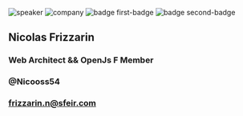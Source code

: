 <!-- .slide: class="speaker-slide blue" -->

![speaker](assets/images/speaker/nicolas-frizzarin/nico_F.jpg)
![company](assets/images/speaker/logo-sfeir-blanc.png)
![badge first-badge](assets/images/speaker/nicolas-frizzarin/vue_certification.png)
![badge second-badge](assets/images/speaker/nicolas-frizzarin/openjs-member.png)

<h2>Nicolas <span>Frizzarin</span></h2>

### Web Architect && OpenJs F Member
<!-- .element: class="icon-rule icon-first"-->

### @Nicooss54
<!-- .element: class="icon-twitter icon-second" -->

### frizzarin.n@sfeir.com
<!-- .element: class="icon-mail icon-third" -->
